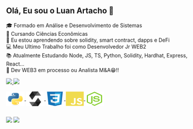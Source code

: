 ## Olá, Eu sou o Luan Artacho :wave:
 
 :mortar_board: Formado em Análise e Desenvolvimento de Sistemas <br>
 👀 Cursando Ciências Econômicas <br>
 🌱 Eu estou aprendendo sobre solidity, smart contract, dapps e DeFi<br>
 💻 Meu Ultimo Trabalho foi como Desenvolvedor Jr WEB2<br>
 :books: Atualmente Estudando Node, JS, TS, Python, Solidity, Hardhat, Express, React... <br>
   🥇 Dev WEB3 em processo ou Analista M&A😁!!
 
 <div>
  <a href="https://github.com/LuanArtacho">
  <img height="160em" src="https://github-readme-stats.vercel.app/api?username=LuanArtacho&show_icons=true&theme=dracula&include_all_commits=true&count_private=true"/>
  <img height="160em" src="https://github-readme-stats.vercel.app/api/top-langs/?username=LuanArtacho&layout=compact&langs_count=7&theme=dracula"/>
</div>
<div style="display: inline_block"><br>
  <img align="center" alt="Luan-Python" height="40" width="50" src="https://raw.githubusercontent.com/devicons/devicon/1119b9f84c0290e0f0b38982099a2bd027a48bf1/icons/python/python-original.svg">
  <img align="center" alt="Luan-Solidity" height="40" width="50" src="https://raw.githubusercontent.com/devicons/devicon/1119b9f84c0290e0f0b38982099a2bd027a48bf1/icons/solidity/solidity-original.svg">
  <img align="center" alt="Luan-CSS" height="40" width="50" src="https://raw.githubusercontent.com/devicons/devicon/master/icons/css3/css3-original.svg">
  <img align="center" alt="Luan-Js" height="40" width="50" src="https://raw.githubusercontent.com/devicons/devicon/master/icons/javascript/javascript-plain.svg">
  <img align="center" alt="Luan-Node" height="40" width="50" src="https://github.com/devicons/devicon/blob/master/icons/nodejs/nodejs-original.svg">
</div>
  
  ##
 
<div>
  <a href="https://www.linkedin.com/in/luan-artacho/" target="_blank"><img src="https://img.shields.io/badge/-LinkedIn-%230077B5?style=for-the-badge&logo=linkedin&logoColor=white" target="_blank"></a>
  <a href="https://github.com/LuanArtacho/EstudoCSharp" target="_blank"><img src="https://img.shields.io/badge/C%23-239120?style=for-the-badge&logo=c-sharp&logoColor=white" target="_blank"></a>
